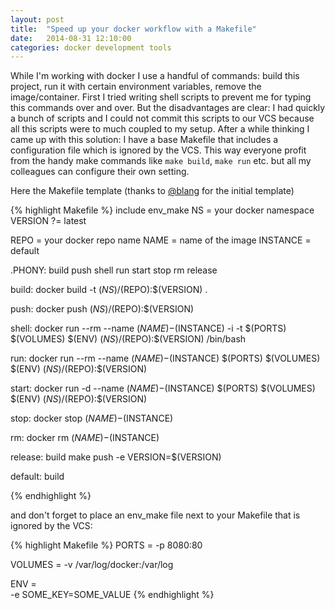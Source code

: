```yaml
---
layout: post
title:  "Speed up your docker workflow with a Makefile"
date:   2014-08-31 12:10:00
categories: docker development tools
---
```

 
While I'm working with docker I use a handful of commands: build this project, run it with certain environment variables, remove the image/container. First I tried writing shell scripts to prevent me for typing this commands over and over. But the disadvantages are clear: I had quickly a bunch of scripts and I could not commit this scripts to our VCS because all this scripts were to much coupled to my setup.
After a while thinking I came up with this solution: I have a base Makefile that includes a configuration file which is ignored by the VCS. This way everyone profit from the handy make commands like `make build`, `make run` etc. but all my colleagues can configure their own setting.

Here the Makefile template (thanks to [@blang][blang] for the initial template)

{% highlight Makefile %}
include env_make
NS = your docker namespace
VERSION ?= latest

REPO = your docker repo name
NAME = name of the image
INSTANCE = default

.PHONY: build push shell run start stop rm release

build:
	docker build -t $(NS)/$(REPO):$(VERSION) .

push:
	docker push $(NS)/$(REPO):$(VERSION)

shell:
	docker run --rm --name $(NAME)-$(INSTANCE) -i -t $(PORTS) $(VOLUMES) $(ENV) $(NS)/$(REPO):$(VERSION) /bin/bash

run:
	docker run --rm --name $(NAME)-$(INSTANCE) $(PORTS) $(VOLUMES) $(ENV) $(NS)/$(REPO):$(VERSION)

start:
	docker run -d --name $(NAME)-$(INSTANCE) $(PORTS) $(VOLUMES) $(ENV) $(NS)/$(REPO):$(VERSION)

stop:
	docker stop $(NAME)-$(INSTANCE)

rm:
	docker rm $(NAME)-$(INSTANCE)

release: build
	make push -e VERSION=$(VERSION)

default: build

{% endhighlight %}

and don't forget to place an env_make file next to your Makefile that is ignored by the VCS:

{% highlight Makefile %}
PORTS = -p 8080:80

VOLUMES = -v /var/log/docker:/var/log

ENV = \
  -e SOME_KEY=SOME_VALUE
{% endhighlight %}

[blang]: https://github.com/blang